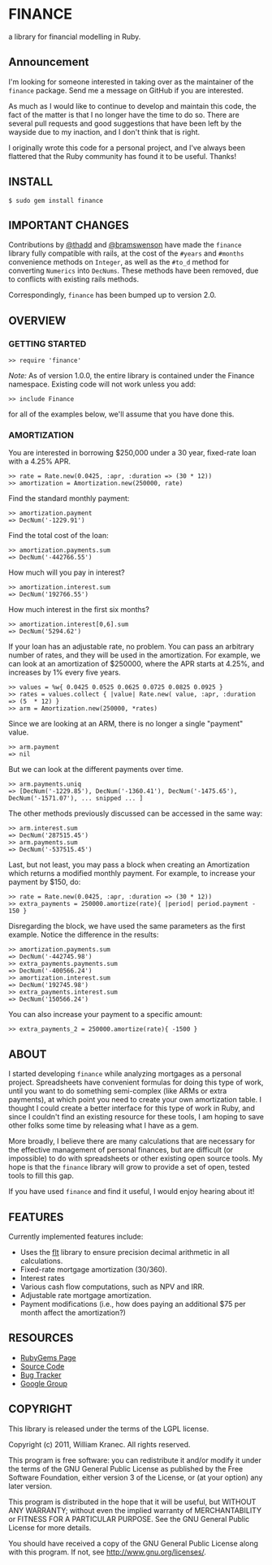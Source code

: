 # FINANCE

a library for financial modelling in Ruby.

## Announcement

I'm looking for someone interested in taking over as the maintainer of the
`finance` package.  Send me a message on GitHub if you are interested.

As much as I would like to continue to develop and maintain this code, the
fact of the matter is that I no longer have the time to do so.  There are 
several pull requests and good suggestions that have been left by the wayside
due to my inaction, and I don't think that is right.

I originally wrote this code for a personal project, and I've always been 
flattered that the Ruby community has found it to be useful.  Thanks!

## INSTALL

    $ sudo gem install finance

## IMPORTANT CHANGES

Contributions by [@thadd](https://github.com/thadd) and
[@bramswenson](https://github.com/bramswenson) have made the `finance`
library fully compatible with rails, at the cost of the `#years` and
`#months` convenience methods on `Integer`, as well as the `#to_d` method for
converting `Numerics` into `DecNums`.  These methods have been removed, due to
conflicts with existing rails methods.

Correspondingly, `finance` has been bumped up to version 2.0.

## OVERVIEW

### GETTING STARTED

    >> require 'finance'

*Note:* As of version 1.0.0, the entire library is contained under the
Finance namespace.  Existing code will not work unless you add:

    >> include Finance

for all of the examples below, we'll assume that you have done this.

### AMORTIZATION

You are interested in borrowing $250,000 under a 30 year, fixed-rate
loan with a 4.25% APR.

    >> rate = Rate.new(0.0425, :apr, :duration => (30 * 12))
    >> amortization = Amortization.new(250000, rate)

Find the standard monthly payment:

    >> amortization.payment
    => DecNum('-1229.91')

Find the total cost of the loan:

    >> amortization.payments.sum
    => DecNum('-442766.55')

How much will you pay in interest?

    >> amortization.interest.sum
    => DecNum('192766.55')

How much interest in the first six months?

    >> amortization.interest[0,6].sum
    => DecNum('5294.62')

If your loan has an adjustable rate, no problem.  You can pass an
arbitrary number of rates, and they will be used in the amortization.
For example, we can look at an amortization of $250000, where the APR
starts at 4.25%, and increases by 1% every five years.

    >> values = %w{ 0.0425 0.0525 0.0625 0.0725 0.0825 0.0925 }
    >> rates = values.collect { |value| Rate.new( value, :apr, :duration => (5  * 12) }
    >> arm = Amortization.new(250000, *rates)

Since we are looking at an ARM, there is no longer a single "payment" value.

    >> arm.payment
    => nil

But we can look at the different payments over time.

    >> arm.payments.uniq
    => [DecNum('-1229.85'), DecNum('-1360.41'), DecNum('-1475.65'), DecNum('-1571.07'), ... snipped ... ]

The other methods previously discussed can be accessed in the same way:

    >> arm.interest.sum
    => DecNum('287515.45')
    >> arm.payments.sum
    => DecNum('-537515.45')

Last, but not least, you may pass a block when creating an Amortization
which returns a modified monthly payment.  For example, to increase your
payment by $150, do:

    >> rate = Rate.new(0.0425, :apr, :duration => (30 * 12))
    >> extra_payments = 250000.amortize(rate){ |period| period.payment - 150 }

Disregarding the block, we have used the same parameters as the first
example.  Notice the difference in the results:

    >> amortization.payments.sum
    => DecNum('-442745.98')
    >> extra_payments.payments.sum
    => DecNum('-400566.24')
    >> amortization.interest.sum
    => DecNum('192745.98')
    >> extra_payments.interest.sum
    => DecNum('150566.24')

You can also increase your payment to a specific amount:

    >> extra_payments_2 = 250000.amortize(rate){ -1500 }

## ABOUT

I started developing `finance` while analyzing mortgages as a personal
project.  Spreadsheets have convenient formulas for doing this type of
work, until you want to do something semi-complex (like ARMs or extra
payments), at which point you need to create your own amortization
table.  I thought I could create a better interface for this type of
work in Ruby, and since I couldn't find an existing resource for these
tools, I am hoping to save other folks some time by releasing what I
have as a gem.

More broadly, I believe there are many calculations that are necessary
for the effective management of personal finances, but are difficult
(or impossible) to do with spreadsheets or other existing open source
tools.  My hope is that the `finance` library will grow to provide a set
of open, tested tools to fill this gap.

If you have used `finance` and find it useful, I would enjoy hearing
about it!

## FEATURES

Currently implemented features include:

* Uses the [flt](http://flt.rubyforge.org/) library to ensure precision decimal arithmetic in all calculations.
* Fixed-rate mortgage amortization (30/360).
* Interest rates
* Various cash flow computations, such as NPV and IRR.
* Adjustable rate mortgage amortization.
* Payment modifications (i.e., how does paying an additional $75 per month affect the amortization?)

## RESOURCES

* [RubyGems Page](https://rubygems.org/gems/finance)
* [Source Code](http://github.com/wkranec/finance)
* [Bug Tracker](https://github.com/wkranec/finance/issues)
* [Google Group](http://groups.google.com/group/finance-gem/topics?pli=1)

## COPYRIGHT

This library is released under the terms of the LGPL license.

Copyright (c) 2011, William Kranec.
All rights reserved.

This program is free software: you can redistribute it and/or modify it
under the terms of the GNU General Public License as published by the
Free Software Foundation, either version 3 of the License, or (at your
option) any later version.

This program is distributed in the hope that it will be useful,
but WITHOUT ANY WARRANTY; without even the implied warranty of
MERCHANTABILITY or FITNESS FOR A PARTICULAR PURPOSE.  See the GNU
General Public License for more details.

You should have received a copy of the GNU General Public License along
with this program.  If not, see <http://www.gnu.org/licenses/>.
